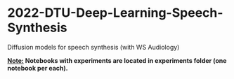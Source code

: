 # 2022-DTU-Deep-Learning-Speech-Synthesis
Diffusion models for speech synthesis (with WS Audiology)

**<ins>Note:</ins> Notebooks with experiments are located in experiments folder (one notebook per each).**
